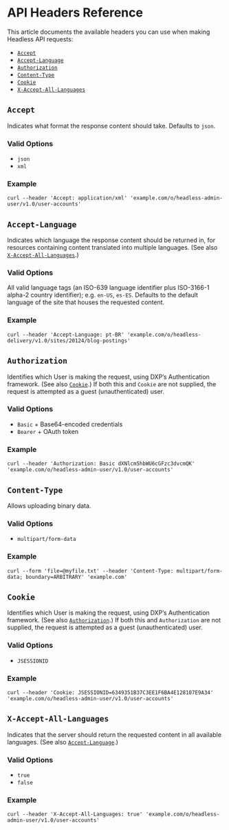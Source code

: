 # API Headers Reference

This article documents the available headers you can use when making Headless API requests:

* [`Accept`](#accept)
* [`Accept-Language`](#accept-language)
* [`Authorization`](#authorization)
* [`Content-Type`](#content-type)
* [`Cookie`](#cookie)
* [`X-Accept-All-Languages`](#x-accept-all-languages)

## `Accept`

Indicates what format the response content should take. Defaults to `json`.

### Valid Options

* `json`
* `xml`

### Example

```
curl --header 'Accept: application/xml' 'example.com/o/headless-admin-user/v1.0/user-accounts'
```

## `Accept-Language`

Indicates which language the response content should be returned in, for resources containing content translated into multiple languages. (See also [`X-Accept-All-Languages`](#x-accept-all-languages).)

### Valid Options

All valid language tags (an ISO-639 language identifier plus ISO-3166-1 alpha-2 country identifier); e.g. `en-US`, `es-ES`. Defaults to the default language of the site that houses the requested content.

### Example

```
curl --header 'Accept-Language: pt-BR' 'example.com/o/headless-delivery/v1.0/sites/20124/blog-postings'
```

## `Authorization`

Identifies which User is making the request, using DXP’s Authentication framework. (See also [`Cookie`](#cookie).) If both this and `Cookie` are not supplied, the request is attempted as a guest (unauthenticated) user.

### Valid Options

* `Basic` + Base64-encoded credentials
* `Bearer` + OAuth token

### Example

```
curl --header 'Authorization: Basic dXNlcm5hbWU6cGFzc3dvcmQK' 'example.com/o/headless-admin-user/v1.0/user-accounts'
```

## `Content-Type`

Allows uploading binary data.

### Valid Options

* `multipart/form-data`

### Example

```
curl --form 'file=@myfile.txt' --header 'Content-Type: multipart/form-data; boundary=ARBITRARY' 'example.com'
```

## `Cookie`

Identifies which User is making the request, using DXP’s Authentication framework. (See also [`Authorization`](#authorization).) If both this and `Authorization` are not supplied, the request is attempted as a guest (unauthenticated) user.

### Valid Options

* `JSESSIONID`

### Example

```
curl --header 'Cookie: JSESSIONID=6349351B37C3EE1F6BA4E128107E9A34' 'example.com/o/headless-admin-user/v1.0/user-accounts'
```

## `X-Accept-All-Languages`

Indicates that the server should return the requested content in all available languages. (See also [`Accept-Language`](#accept-language).)

### Valid Options

* `true`
* `false`

### Example

```
curl --header 'X-Accept-All-Languages: true' 'example.com/o/headless-admin-user/v1.0/user-accounts'
```